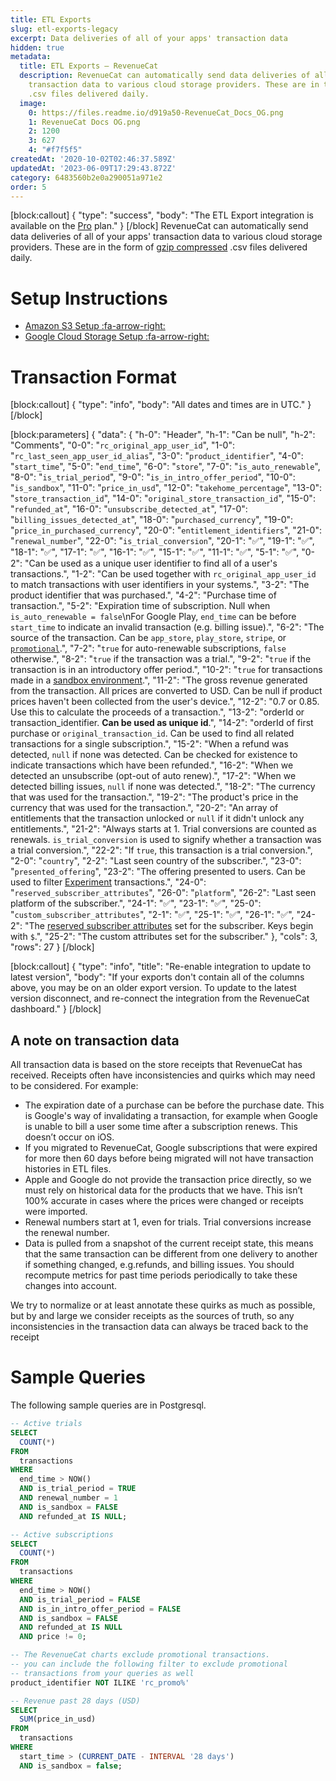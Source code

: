 ```yaml
---
title: ETL Exports
slug: etl-exports-legacy
excerpt: Data deliveries of all of your apps' transaction data
hidden: true
metadata:
  title: ETL Exports – RevenueCat
  description: RevenueCat can automatically send data deliveries of all of your apps'
    transaction data to various cloud storage providers. These are in the form of
    .csv files delivered daily.
  image:
    0: https://files.readme.io/d919a50-RevenueCat_Docs_OG.png
    1: RevenueCat Docs OG.png
    2: 1200
    3: 627
    4: "#f7f5f5"
createdAt: '2020-10-02T02:46:37.589Z'
updatedAt: '2023-06-09T17:29:43.872Z'
category: 6483560b2e0a290051a971e2
order: 5
---
```

[block:callout]
{
  "type": "success",
  "body": "The ETL Export integration is available on the [Pro](https://www.revenuecat.com/pricing) plan."
}
[/block]
RevenueCat can automatically send data deliveries of all of your apps' transaction data to various cloud storage providers. These are in the form of [gzip compressed](https://en.wikipedia.org/wiki/Gzip) .csv files delivered daily.

# Setup Instructions

* [Amazon S3 Setup :fa-arrow-right:](doc:etl-s3)
* [Google Cloud Storage Setup :fa-arrow-right:](doc:etl-gcp)

# Transaction Format
[block:callout]
{
  "type": "info",
  "body": "All dates and times are in UTC."
}
[/block]

[block:parameters]
{
  "data": {
    "h-0": "Header",
    "h-1": "Can be null",
    "h-2": "Comments",
    "0-0": "`rc_original_app_user_id`",
    "1-0": "`rc_last_seen_app_user_id_alias`",
    "3-0": "`product_identifier`",
    "4-0": "`start_time`",
    "5-0": "`end_time`",
    "6-0": "`store`",
    "7-0": "`is_auto_renewable`",
    "8-0": "`is_trial_period`",
    "9-0": "`is_in_intro_offer_period`",
    "10-0": "`is_sandbox`",
    "11-0": "`price_in_usd`",
    "12-0": "`takehome_percentage`",
    "13-0": "`store_transaction_id`",
    "14-0": "`original_store_transaction_id`",
    "15-0": "`refunded_at`",
    "16-0": "`unsubscribe_detected_at`",
    "17-0": "`billing_issues_detected_at`",
    "18-0": "`purchased_currency`",
    "19-0": "`price_in_purchased_currency`",
    "20-0": "`entitlement_identifiers`",
    "21-0": "`renewal_number`",
    "22-0": "`is_trial_conversion`",
    "20-1": "✅",
    "19-1": "✅",
    "18-1": "✅",
    "17-1": "✅",
    "16-1": "✅",
    "15-1": "✅",
    "11-1": "✅",
    "5-1": "✅",
    "0-2": "Can be used as a unique user identifier to find all of a user's transactions.",
    "1-2": "Can be used together with `rc_original_app_user_id` to match transactions with user identifiers in your systems.",
    "3-2": "The product identifier that was purchased.",
    "4-2": "Purchase time of transaction.",
    "5-2": "Expiration time of subscription. Null when `is_auto_renewable = false`\nFor Google Play, `end_time` can be before `start_time` to indicate an invalid transaction (e.g. billing issue).",
    "6-2": "The source of the transaction. Can be `app_store`, `play_store`, `stripe`, or [`promotional`](doc:promotionals).",
    "7-2": "`true` for auto-renewable subscriptions, `false` otherwise.",
    "8-2": "`true` if the transaction was a trial.",
    "9-2": "`true` if the transaction is in an introductory offer period.",
    "10-2": "`true` for transactions made in a [sandbox environment](doc:sandbox).",
    "11-2": "The gross revenue generated from the transaction. All prices are converted to USD. Can be null if product prices haven't been collected from the user's device.",
    "12-2": "0.7 or 0.85. Use this to calculate the proceeds of a transaction.",
    "13-2": "orderId or transaction_identifier. **​Can be used as unique id**.",
    "14-2": "orderId of first purchase or `original_transaction_id`. Can be used to find all related transactions for a single subscription.",
    "15-2": "When a refund was detected, `null` if none was detected. Can be checked for existence to indicate transactions which have been refunded.",
    "16-2": "When we detected an unsubscribe (opt-out of auto renew).",
    "17-2": "When we detected billing issues, `null` if none was detected.",
    "18-2": "The currency that was used for the transaction.",
    "19-2": "The product's price in the currency that was used for the transaction.",
    "20-2": "An array of entitlements that the transaction unlocked or `null` if it didn't unlock any entitlements.",
    "21-2": "Always starts at 1. Trial conversions are counted as renewals. `is_trial_conversion` is used to signify whether a transaction was a trial conversion.",
    "22-2": "If `true`, this transaction is a trial conversion.",
    "2-0": "`country`",
    "2-2": "Last seen country of the subscriber.",
    "23-0": "`presented_offering`",
    "23-2": "The offering presented to users. Can be used to filter [Experiment](doc:experiments-overview) transactions.",
    "24-0": "`reserved_subscriber_attributes`",
    "26-0": "`platform`",
    "26-2": "Last seen platform of the subscriber.",
    "24-1": "✅",
    "23-1": "✅",
    "25-0": "`custom_subscriber_attributes`",
    "2-1": "✅",
    "25-1": "✅",
    "26-1": "✅",
    "24-2": "The [reserved subscriber attributes](doc:subscriber-attributes#reserved-attributes) set for the subscriber. Keys begin with `$`.",
    "25-2": "The custom attributes set for the subscriber."
  },
  "cols": 3,
  "rows": 27
}
[/block]

[block:callout]
{
  "type": "info",
  "title": "Re-enable integration to update to latest version",
  "body": "If your exports don't contain all of the columns above, you may be on an older export version. To update to the latest version disconnect, and re-connect the integration from the RevenueCat dashboard."
}
[/block]
## A note on transaction data
All transaction data is based on the store receipts that RevenueCat has received. Receipts often have inconsistencies and quirks which may need to be considered. For example:
- The expiration date of a purchase can be before the purchase date. This is Google's way of invalidating a transaction, for example when Google is unable to bill a user some time after a subscription renews. This doesn’t occur on iOS.
- If you migrated to RevenueCat, Google subscriptions that were expired for more then 60 days before being migrated will not have transaction histories in ETL files.
- Apple and Google do not provide the transaction price directly, so we must rely on historical data for the products that we have. This isn’t 100% accurate in cases where the prices were changed or receipts were imported.
- Renewal numbers start at 1, even for trials. Trial conversions increase the renewal number.
- Data is pulled from a snapshot of the current receipt state, this means that the same transaction can be different from one delivery to another if something changed, e.g.refunds, and billing issues. You should recompute metrics for past time periods periodically to take these changes into account.

We try to normalize or at least annotate these quirks as much as possible, but by and large we consider receipts as the sources of truth, so any inconsistencies in the transaction data can always be traced back to the receipt

# Sample Queries

The following sample queries are in Postgresql.
```sql Active Trials
-- Active trials
SELECT
  COUNT(*)
FROM
  transactions
WHERE
  end_time > NOW()
  AND is_trial_period = TRUE
  AND renewal_number = 1
  AND is_sandbox = FALSE
  AND refunded_at IS NULL;
```
```sql Active Subscriptions
-- Active subscriptions
SELECT
  COUNT(*)
FROM
  transactions
WHERE
  end_time > NOW()
  AND is_trial_period = FALSE
  AND is_in_intro_offer_period = FALSE
  AND is_sandbox = FALSE
  AND refunded_at IS NULL
  AND price != 0;

-- The RevenueCat charts exclude promotional transactions.
-- you can include the following filter to exclude promotional
-- transactions from your queries as well
product_identifier NOT ILIKE 'rc_promo%'
```
```sql Revenue
-- Revenue past 28 days (USD)
SELECT
  SUM(price_in_usd)
FROM
  transactions
WHERE
  start_time > (CURRENT_DATE - INTERVAL '28 days')
  AND is_sandbox = false;
```
